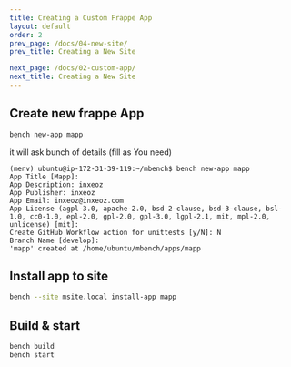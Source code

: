 ```yaml
---
title: Creating a Custom Frappe App
layout: default
order: 2
prev_page: /docs/04-new-site/
prev_title: Creating a New Site

next_page: /docs/02-custom-app/
next_title: Creating a New Site
---
```



##  Create new frappe App

```bash
bench new-app mapp
```
it will ask bunch of details (fill as You need)
```
(menv) ubuntu@ip-172-31-39-119:~/mbench$ bench new-app mapp
App Title [Mapp]:
App Description: inxeoz
App Publisher: inxeoz
App Email: inxeoz@inxeoz.com
App License (agpl-3.0, apache-2.0, bsd-2-clause, bsd-3-clause, bsl-1.0, cc0-1.0, epl-2.0, gpl-2.0, gpl-3.0, lgpl-2.1, mit, mpl-2.0, unlicense) [mit]:
Create GitHub Workflow action for unittests [y/N]: N
Branch Name [develop]:
'mapp' created at /home/ubuntu/mbench/apps/mapp
```


## Install app to site
```bash
bench --site msite.local install-app mapp
```

## Build & start
```bash
bench build
bench start
```
